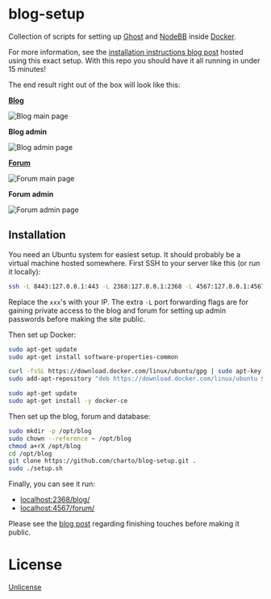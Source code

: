 # blog-setup

Collection of scripts for setting up [Ghost](https://ghost.org/) and [NodeBB](https://nodebb.org/) inside [Docker](https://www.docker.com/).

For more information, see the [installation instructions blog post](https://charto.net/blog/blog-setup/) hosted using this exact setup.
With this repo you should have it all running in under 15 minutes!

The end result right out of the box will look like this:

[**Blog**](https://charto.net/blog/)

![Blog main page](https://user-images.githubusercontent.com/778781/39398239-a86cb39e-4b13-11e8-8857-6fdf2ea653d2.png)

**Blog admin**

![Blog admin page](https://user-images.githubusercontent.com/778781/39398240-abf676da-4b13-11e8-815f-4ea6aafa7505.png)

[**Forum**](https://charto.net/forum/)

![Forum main page](https://user-images.githubusercontent.com/778781/39398241-b1459f26-4b13-11e8-90b5-440c96882ae7.png)

**Forum admin**

![Forum admin page](https://user-images.githubusercontent.com/778781/39398243-b3bfbf16-4b13-11e8-93d6-7093ea45ec2d.png)

## Installation

You need an Ubuntu system for easiest setup. It should probably be a virtual machine hosted somewhere.
First SSH to your server like this (or run it locally):

```bash
ssh -L 8443:127.0.0.1:443 -L 2368:127.0.0.1:2368 -L 4567:127.0.0.1:4567 xxx.xxx.xxx.xxx
```

Replace the `xxx`'s with your IP. The extra `-L` port forwarding flags are for gaining private access
to the blog and forum for setting up admin passwords before making the site public.

Then set up Docker:

```bash
sudo apt-get update
sudo apt-get install software-properties-common

curl -fsSL https://download.docker.com/linux/ubuntu/gpg | sudo apt-key add -
sudo add-apt-repository "deb https://download.docker.com/linux/ubuntu $(lsb_release -cs) stable"

sudo apt-get update
sudo apt-get install -y docker-ce
```

Then set up the blog, forum and database:

```bash
sudo mkdir -p /opt/blog
sudo chown --reference ~ /opt/blog
chmod a+rX /opt/blog
cd /opt/blog
git clone https://github.com/charto/blog-setup.git .
sudo ./setup.sh
```

Finally, you can see it run:

- [localhost:2368/blog/](http://localhost:2368/blog/)
- [localhost:4567/forum/](http://localhost:4567/forum/)

Please see the [blog post](https://charto.net/blog/blog-setup/)
regarding finishing touches before making it public.

# License

[Unlicense](https://raw.githubusercontent.com/charto/blog-setup/master/LICENSE)
